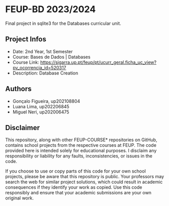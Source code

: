 # FEUP-BD 2023/2024
Final project in sqlite3 for the Databases curricular unit.

## Project Infos
- Date: 2nd Year, 1st Semester
- Course: Bases de Dados | Databases
- Course Link: https://sigarra.up.pt/feup/pt/ucurr_geral.ficha_uc_view?pv_ocorrencia_id=520317
- Description: Database Creation

## Authors
- Gonçalo Figueira, up202108804
- Luana Lima, up202206845 
- Miguel Neri, up202006475


## Disclaimer
This repository, along with other FEUP-COURSE* repositories on GitHub, contains school projects from the respective courses at FEUP. The code provided here is intended solely for educational purposes. I disclaim any responsibility or liability for any faults, inconsistencies, or issues in the code.

If you choose to use or copy parts of this code for your own school projects, please be aware that this repository is public. Your professors may search the web for similar project solutions, which could result in academic consequences if they identify your work as copied. Use this code responsibly and ensure that your academic submissions are your own original work.